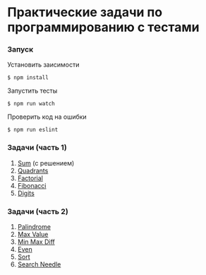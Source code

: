 # Практические задачи по программированию c тестами


### Запуск

Установить заисимости
```
$ npm install
```

Запустить тесты 
```
$ npm run watch
```

Проверить код на ошибки
```
$ npm run eslint 
```

### Задачи (часть 1)

1. [Sum](src/sum/index.md) (с решением)
1. [Quadrants](src/quadrants/index.md)
1. [Factorial](src/factorial/index.md)
1. [Fibonacci](src/fibonacci/index.md)
1. [Digits](src/digits/index.md)

### Задачи (часть 2)

1. [Palindrome](src/palindrome/index.md)
1. [Max Value](src/max-value/index.md)
1. [Min Max Diff](src/min-max-diff/index.md)
1. [Even](src/even/index.md)
1. [Sort](src/sort/index.md)
1. [Search Needle](src/search-needle/index.md) 
